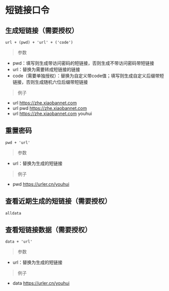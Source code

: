 # 短链接口令
## 生成短链接（需要授权）
    url + (pwd) + 'url' + ('code')
    
> 参数
* pwd：填写则生成带访问密码的短链接，否则生成不带访问密码带短链接
* url：替换为需要转成短链接的链接
* code（需要单独授权）：替换为自定义带code值；填写则生成自定义后缀带短链接，否则生成随机六位后缀带短链接

> 例子
* url https://zhe.xiaobannet.com
* url pwd https://zhe.xiaobannet.com
* url https://zhe.xiaobannet.com youhui

## 重置密码
    pwd + 'url'

> 参数
* url：替换为生成的短链接

> 例子
* pwd https://urler.cn/youhui

## 查看近期生成的短链接（需要授权）
    alldata

## 查看短链接数据（需要授权）
    data + 'url'

> 参数
* url：替换为生成的短链接

> 例子
* data https://urler.cn/youhui
